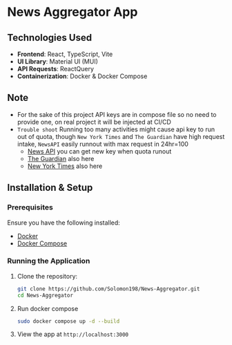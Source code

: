 # News Aggregator App

## Technologies Used

- **Frontend**: React, TypeScript, Vite
- **UI Library**: Material UI (MUI)
- **API Requests**: ReactQuery
- **Containerization**: Docker & Docker Compose

## Note

- For the sake of this project API keys are in compose file so no need to provide one, on real project it will be injected at CI/CD
- `Trouble shoot` Running too many activities might cause api key to run out of quota, though `New York Times` and `The Guardian` have high request intake, `NewsAPI` easily runnout with max request in 24hr=100
  - [News API](https://newsapi.org) you can get new key when quota runout
  - [The Guardian](https://open-platform.theguardian.com/access/) also here
  - [New York Times](https://developer.nytimes.com) also here

## Installation & Setup

### Prerequisites

Ensure you have the following installed:

- [Docker](https://www.docker.com/get-started)
- [Docker Compose](https://docs.docker.com/compose/install/)

### Running the Application

1. Clone the repository:
   ```sh
   git clone https://github.com/Solomon198/News-Aggregator.git
   cd News-Aggregator
   ```
2. Run docker compose
   ```sh
   sudo docker compose up -d --build
   ```
3. View the app at `http://localhost:3000`
